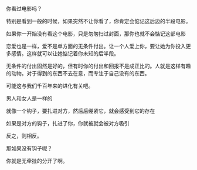 你看过电影吗？

特别是看到一般的时候，如果突然不让你看了，你肯定会惦记这后边的半段电影。

如果你一开始没有看这个电影，只是匆匆扫过封面，那你也就不会惦记这部电影



恋爱也是一样，爱不是单方面的无条件付出。让一个人爱上你，要让她为你投入更多感情。这样就可以让她惦记着你未知的后半段。

无条件的付出固然是好的，但有时你的付出和回报不是成正比的。人就是这样有趣的动物。对于得到的东西不去在意，而专注于自己没有的东西。

可能这与我们千百年来的进化有关吧。



男人和女人是一样的



就像一个钩子，要扎进对方，然后后绷紧它，就会感受到它的存在

如果是对方的钩子，扎进了你，你就被就会被对方吸引

反之，则相反。



那如果没有钩子呢？

你就是无牵挂的分开了啊。